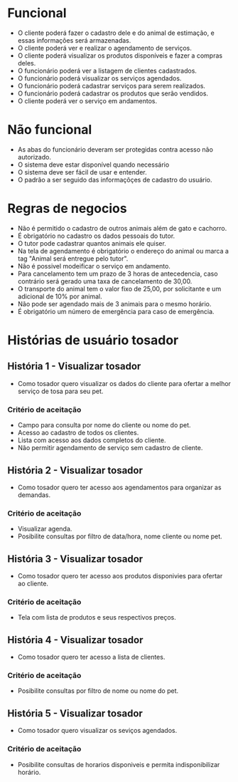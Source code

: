 # Funcional
- O cliente poderá fazer o cadastro dele e do animal de estimação, e essas informações será armazenadas.
- O cliente poderá ver e realizar o agendamento de serviços.
- O cliente poderá visualizar os produtos disponíveis e fazer a compras deles.
- O funcionário poderá ver a listagem de clientes cadastrados.
- O funcionário poderá visualizar os serviços agendados.
- O funcionário poderá cadastrar serviços para serem realizados.
- O funcionário poderá cadastrar os produtos que serão vendidos.
- O cliente poderá ver o serviço em andamentos.

# Não funcional
- As abas do funcionário deveram ser protegidas contra acesso não autorizado.
- O sistema deve estar disponível quando necessário
- O sistema deve ser fácil de usar e entender.
- O padrão a ser seguido das informaçõçes de cadastro do usuário.

# Regras de negocios
- Não é permitido o cadastro de outros animais além de gato e cachorro.
- É obrigatório no cadastro os dados pessoais do tutor.
- O tutor pode cadastrar quantos animais ele quiser.
- Na tela de agendamento é obrigatório o endereço do animal ou marca a tag "Animal será entregue pelo tutor".
- Não é possivel modeificar o serviço em andamento.
- Para cancelamento tem um prazo de 3 horas de antecedencia, caso contrário será gerado uma taxa de cancelamento de 30,00.
- O transporte do animal tem o valor fixo de 25,00, por solicitante e um adicional de 10% por animal.
- Não pode ser agendado mais de 3 animais para o mesmo horário.
- É obrigatório um número de emergência para caso de emergência.





# Histórias de usuário tosador
## História 1 - Visualizar tosador
- Como tosador quero visualizar os dados do cliente para ofertar a melhor serviço de tosa para seu pet.
### Critério de aceitação 
 - Campo para consulta por nome do cliente ou nome do pet.
 - Acesso ao cadastro de todos os clientes.
 - Lista com acesso aos dados completos do cliente.
 - Não permitir agendamento de serviço sem cadastro de cliente.

## História 2 - Visualizar tosador
- Como tosador quero ter acesso aos agendamentos para organizar as demandas.
 ### Critério de aceitação 
 - Visualizar agenda.
 - Posibilite consultas por filtro de data/hora, nome cliente ou nome pet.

## História 3 - Visualizar tosador
- Como tosador quero ter acesso aos produtos disponivies para ofertar ao cliente.
 ### Critério de aceitação 
  - Tela com lista de produtos e seus respectivos preços.

 ## História 4 - Visualizar tosador
- Como tosador quero ter acesso a lista de clientes.
 ### Critério de aceitação 
- Posibilite consultas por filtro de nome ou nome do pet.

 ## História 5 - Visualizar tosador
- Como tosador quero visualizar os seviços agendados.
 ### Critério de aceitação 
 - Posibilite consultas de horarios disponiveis e permita indisponibilizar horário.

